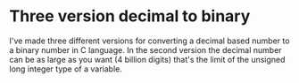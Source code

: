 # Three version decimal to binary
I've made  three different versions for converting a decimal based number to a binary number in C language. In the second version the decimal number can be as large as you want (4 billion digits) that's the limit of the unsigned long integer type of a variable. 
